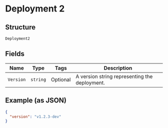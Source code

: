 
# Deployment 2

## Structure

`Deployment2`

## Fields

| Name | Type | Tags | Description |
|  --- | --- | --- | --- |
| `Version` | `string` | Optional | A version string representing the deployment. |

## Example (as JSON)

```json
{
  "version": "v1.2.3-dev"
}
```

